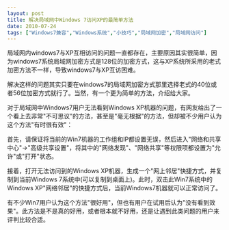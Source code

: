 ```yaml
---
layout: post
title: 解决局域网中Windows 7访问XP的最简单方法		
date: 2010-07-24
tags: ["Windows7兼容","Windows系统","小技巧","局域网加密","局域网访问"]
---
```


局域网内windows7与XP互相访问的问题一直都存在，主要原因其实很简单，因为windows7系统局域网加密方式是128位的加密方式，这与XP系统所采用的老式加密方法不一样，导致windows7与XP互访困难。

解决这样的问题其实只要在windows7的局域网加密方式那里选择老式的40位或者56位加密方式就行了。当然，有一个更为简单的方法，介绍给大家。

对于局域网中Windows7用户无法看到Windows XP机器的问题，有网友给出了一个看上去非常"不可思议"的方法，甚至是"毫无根据"的方法，但却被不少用户认为这个方法"有时很有效"：

首先，请保证将当前的Win7机器的工作组和IP都设置无误，然后进入"网络和共享中心"→"高级共享设置"，将其中的"网络发现"、"网络共享"等权限项都设置为"允许"或"打开"状态。

接着，打开无法访问到的Windows XP机器，生成一个"网上邻居"快捷方式，并复制到当前Windows 7系统中(可以复制到桌面上)。此时，双击此Win7系统中的Windows XP"网络邻居"的快捷方式后，当前Windows7机器就可以正常访问了。

有不少Win7用户认为这个方法"很好用"，但也有用户在试用后认为"没有看到效果"。此方法是不是真的好用，或者根本就不好用，还是让遇到此类问题的用户来评判比较合适。		